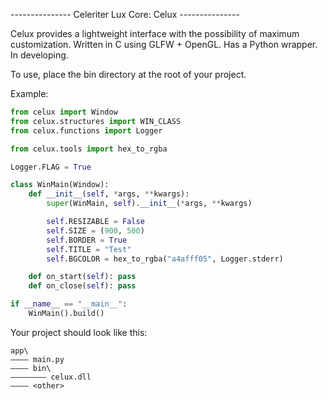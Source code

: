 --------------- Celeriter Lux Core: Celux ---------------

Celux provides a lightweight interface with the possibility of maximum customization. Written in C using GLFW + OpenGL. Has a Python wrapper. In developing.

To use, place the bin directory at the root of your project.

Example:

```python
from celux import Window
from celux.structures import WIN_CLASS
from celux.functions import Logger

from celux.tools import hex_to_rgba

Logger.FLAG = True

class WinMain(Window):
	def __init__(self, *args, **kwargs):
		super(WinMain, self).__init__(*args, **kwargs)

		self.RESIZABLE = False
		self.SIZE = (900, 500)
		self.BORDER = True
		self.TITLE = "Test"
		self.BGCOLOR = hex_to_rgba("a4afff05", Logger.stderr)

	def on_start(self): pass
	def on_close(self): pass

if __name__ == "__main__":
	WinMain().build()
```


Your project should look like this:

```
app\
———— main.py
———— bin\
———————— celux.dll
———— <other>
```
